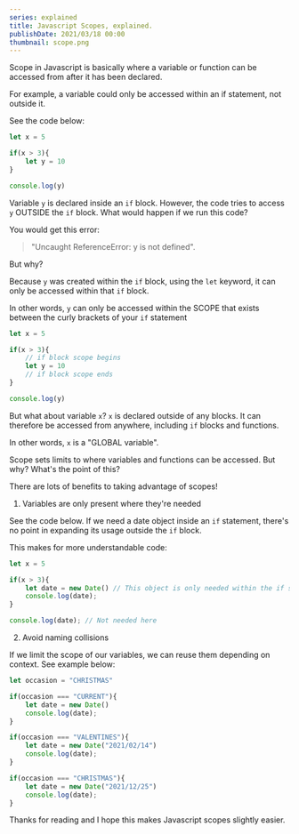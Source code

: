 ```yaml
---
series: explained
title: Javascript Scopes, explained.
publishDate: 2021/03/18 00:00
thumbnail: scope.png
---
```


Scope in Javascript is basically where a variable or function can be accessed from after it has been declared.

For example, a variable could only be accessed within an if statement, not outside it.

See the code below:

```js
let x = 5

if(x > 3){
    let y = 10
}

console.log(y)
```

Variable `y` is declared inside an `if` block. However, the code tries to access `y` OUTSIDE the `if` block. What would happen if we run this code?

You would get this error:

> "Uncaught ReferenceError: y is not defined".

But why?

Because `y` was created within the `if` block, using the `let` keyword, it can only be accessed within that `if` block.

In other words, `y` can only be accessed within the SCOPE that exists between the curly brackets of your `if` statement

```js
let x = 5

if(x > 3){
    // if block scope begins
    let y = 10
    // if block scope ends
}

console.log(y)
```

But what about variable `x`? `x` is declared outside of any blocks. It can therefore be accessed from anywhere, including `if` blocks and functions.

In other words, `x` is a "GLOBAL variable".

Scope sets limits to where variables and functions can be accessed. But why? What's the point of this?

There are lots of benefits to taking advantage of scopes!

1. Variables are only present where they're needed

See the code below. If we need a date object inside an `if` statement, there's no point in expanding its usage outside the `if` block. 

This makes for more understandable code:

```js
let x = 5

if(x > 3){
    let date = new Date() // This object is only needed within the if statement
    console.log(date);
}

console.log(date); // Not needed here
```

2. Avoid naming collisions

If we limit the scope of our variables, we can reuse them depending on context. See example below:

```js
let occasion = "CHRISTMAS"

if(occasion === "CURRENT"){
    let date = new Date()
    console.log(date);
}

if(occasion === "VALENTINES"){
    let date = new Date("2021/02/14")
    console.log(date);
}

if(occasion === "CHRISTMAS"){
    let date = new Date("2021/12/25")
    console.log(date);
}
```

Thanks for reading and I hope this makes Javascript scopes slightly easier.